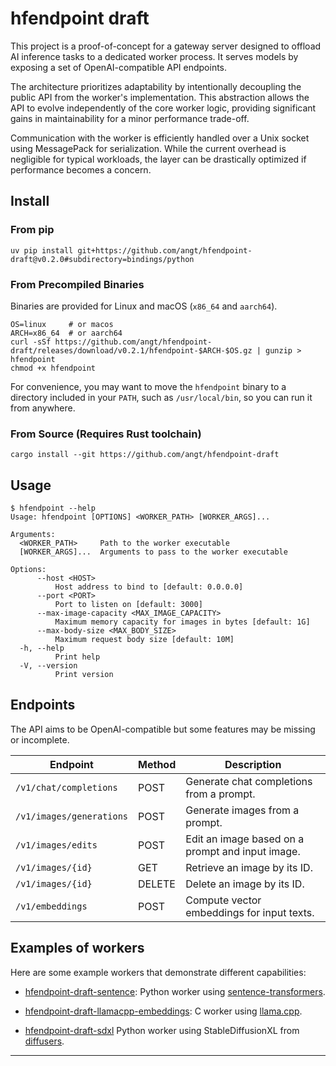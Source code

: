 # hfendpoint draft

This project is a proof-of-concept for a gateway server designed to
offload AI inference tasks to a dedicated worker process. It serves
models by exposing a set of OpenAI-compatible API endpoints.

The architecture prioritizes adaptability by intentionally decoupling
the public API from the worker's implementation. This abstraction allows
the API to evolve independently of the core worker logic, providing
significant gains in maintainability for a minor performance trade-off.

Communication with the worker is efficiently handled over a Unix socket
using MessagePack for serialization. While the current overhead is
negligible for typical workloads, the layer can be drastically optimized
if performance becomes a concern.

## Install

### From pip

    uv pip install git+https://github.com/angt/hfendpoint-draft@v0.2.0#subdirectory=bindings/python

### From Precompiled Binaries

Binaries are provided for Linux and macOS (`x86_64` and `aarch64`).

    OS=linux     # or macos
    ARCH=x86_64  # or aarch64
    curl -sSf https://github.com/angt/hfendpoint-draft/releases/download/v0.2.1/hfendpoint-$ARCH-$OS.gz | gunzip > hfendpoint
    chmod +x hfendpoint

For convenience, you may want to move the `hfendpoint` binary to a directory included in your `PATH`,
such as `/usr/local/bin`, so you can run it from anywhere.

### From Source (Requires Rust toolchain)

    cargo install --git https://github.com/angt/hfendpoint-draft

## Usage

    $ hfendpoint --help
    Usage: hfendpoint [OPTIONS] <WORKER_PATH> [WORKER_ARGS]...

    Arguments:
      <WORKER_PATH>     Path to the worker executable
      [WORKER_ARGS]...  Arguments to pass to the worker executable

    Options:
          --host <HOST>
              Host address to bind to [default: 0.0.0.0]
          --port <PORT>
              Port to listen on [default: 3000]
          --max-image-capacity <MAX_IMAGE_CAPACITY>
              Maximum memory capacity for images in bytes [default: 1G]
          --max-body-size <MAX_BODY_SIZE>
              Maximum request body size [default: 10M]
      -h, --help
              Print help
      -V, --version
              Print version

## Endpoints

The API aims to be OpenAI-compatible but some features may be missing or incomplete.

| Endpoint                    | Method  | Description                                       |
|-----------------------------|---------|---------------------------------------------------|
| `/v1/chat/completions`      | POST    | Generate chat completions from a prompt.          |
| `/v1/images/generations`    | POST    | Generate images from a prompt.                    |
| `/v1/images/edits`          | POST    | Edit an image based on a prompt and input image.  |
| `/v1/images/{id}`           | GET     | Retrieve an image by its ID.                      |
| `/v1/images/{id}`           | DELETE  | Delete an image by its ID.                        |
| `/v1/embeddings`            | POST    | Compute vector embeddings for input texts.        |


## Examples of workers

Here are some example workers that demonstrate different capabilities:

 - [hfendpoint-draft-sentence](https://github.com/angt/hfendpoint-draft-sentence):
 Python worker using [sentence-transformers][sentence-transformers].

 - [hfendpoint-draft-llamacpp-embeddings](https://github.com/angt/hfendpoint-draft-llamacpp-embeddings):
 C worker using [llama.cpp][llamacpp].

 - [hfendpoint-draft-sdxl](https://github.com/angt/hfendpoint-draft-sdxl)
 Python worker using StableDiffusionXL from [diffusers][diffusers].


---
 [sentence-transformers]: https://huggingface.co/sentence-transformers
 [llamacpp]: https://github.com/ggml-org/llama.cpp
 [diffusers]: https://github.com/huggingface/diffusers
